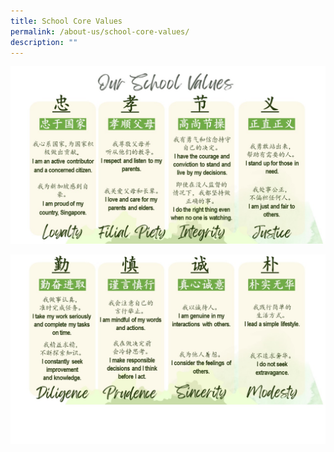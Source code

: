 ```yaml
---
title: School Core Values
permalink: /about-us/school-core-values/
description: ""
---
```

![](/images/school%20values.jpg)

![](/images/school%20values_2_new.jpg)
